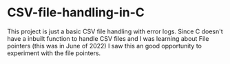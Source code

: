 # CSV-file-handling-in-C
This project is just a basic CSV file handling with error logs. Since C doesn't have a inbuilt function to handle CSV files and I was learning about File pointers (this was in June of 2022) I saw this an good opportunity to experiment with the file pointers. 
